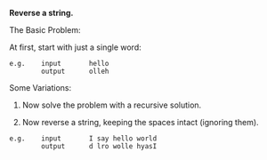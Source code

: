 **Reverse a string.**

The Basic Problem:

At first, start with just a single word:

```
e.g.    input       hello
        output      olleh
```

Some Variations:

1. Now solve the problem with a recursive solution.

3. Now reverse a string, keeping the spaces intact (ignoring them).

```
e.g.    input       I say hello world
        output      d lro wolle hyasI
```